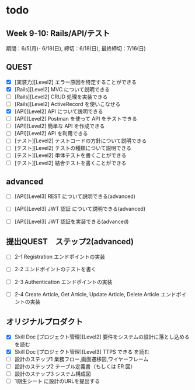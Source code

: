 # todo

## Week 9-10: Rails/API/テスト

期間：6/5(月)- 6/18(日), 締切：6/18(日), 最終締切：7/16(日)


## QUEST

+ [x] [実装力][Level2] エラー原因を特定することができる
+ [x] [Rails][Level2] MVC について説明できる
+ [ ] [Rails][Level2] CRUD 処理を実装できる
+ [ ] [Rails][Level2] ActiveRecord を使いこなせる
+ [x] [API][Level2] API について説明できる
+ [ ] [API][Level2] Postman を使って API をテストできる
+ [ ] [API][Level2] 簡単な API を作成できる
+ [ ] [API][Level2] API を利用できる
+ [ ] [テスト][Level2] テストコードの方針について説明できる
+ [ ] [テスト][Level2] テストの種類について説明できる
+ [ ] [テスト][Level2] 単体テストを書くことができる
+ [ ] [テスト][Level2] 結合テストを書くことができる

## advanced

+ [ ] [API][Level3] REST について説明できる(advanced)
+ [ ] [API][Level3] JWT 認証 について説明できる(advanced)
+ [ ] [API][Level3] JWT 認証を実装できる(advanced)


## 提出QUEST　ステップ2(advanced)

+ [ ] 2-1 Registration エンドポイントの実装
+ [ ] 2-2 エンドポイントのテストを書く
+ [ ] 2-3 Authentication エンドポイントの実装
+ [ ] 2-4 Create Article, Get Article, Update Article, Delete Article エンドポイントの実装


## オリジナルプロダクト

+ [x] Skill Doc [プロジェクト管理][Level2] 要件をシステムの設計に落とし込める を読む
+ [x] Skill Doc [プロジェクト管理][Level3] TTPS できる を読む
+ [ ] 設計のステップ1 業務フロー,画面遷移図,ワイヤーフレーム
+ [ ] 設計のステップ2 テーブル定義書（もしくは ER 図）
+ [ ] 設計のステップ3 システム構成図
+ [ ] 1期生シート に設計のURLを提出する
